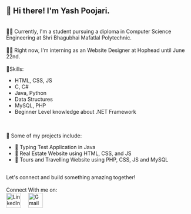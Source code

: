 <h2>👋 Hi there! I'm Yash Poojari.</h2>
<br>👨‍🎓 Currently, I'm a student pursuing a diploma in Computer Science Engineering at Shri Bhagubhai Mafatlal Polytechnic.<br>
<br>👨‍💻 Right now, I'm interning as an Website Designer at Hophead until June 22nd.<br>
<br>🌟Skills:<br>
<ul>
<li>HTML, CSS, JS</li>
<li>C, C#</li>
<li>Java, Python</li>
<li>Data Structures</li>
<li>MySQL, PHP</li>
<li>Beginner Level knowledge about .NET Framework</li>
</ul><br>
<br>🚀 Some of my projects include:<br>
<ul>
<li>📝 Typing Test Application in Java</li>
<li>🏨 Real Estate Website using HTML, CSS, and JS</li>
<li> 🛫 Tours and Travelling Website using PHP, CSS, JS and MySQL</li>
</ul>
<br> Let's connect and build something amazing together!<br><br>
Connect With me on:
<div align="left">
  <a href = 'www.linkedin.com/in/yash-poojari-3444952b0'>
  <img src="https://cdn.jsdelivr.net/gh/devicons/devicon/icons/linkedin/linkedin-original.svg" height="40" alt="Linkedln logo"  /></a>
  <img width="12" />
  <a href = 'yash.latapoojari@gmail.com'>
  <img src="https://upload.wikimedia.org/wikipedia/commons/4/4e/Gmail_Icon.png" height="40" alt="Gmail Logo"  /></a>
</div>
